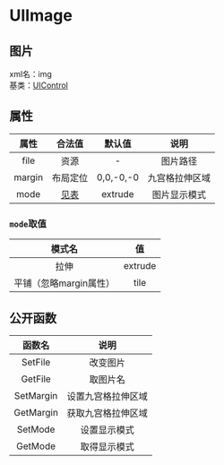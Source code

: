 # UIImage

## 图片

xml名：img  
基类：[UIControl](uicontrol.md)

## 属性

| 属性 | 合法值 | 默认值 | 说明 |
| :---: | :---: | :---: | :---: |
| file | 资源 | - | 图片路径 |
| margin | 布局定位 | 0,0,-0,-0 | 九宫格拉伸区域 |
| mode | [见表](uiimage.md#mode-qu-zhi) | extrude | 图片显示模式 |

### `mode`取值

| 模式名 | 值 |
| :---: | :---: |
| 拉伸 | extrude |
| 平铺（忽略margin属性） | tile |

## 公开函数

| 函数名 | 说明 |
| :---: | :---: |
| SetFile | 改变图片 |
| GetFile | 取图片名 |
| SetMargin | 设置九宫格拉伸区域 |
| GetMargin | 获取九宫格拉伸区域 |
| SetMode | 设置显示模式 |
| GetMode | 取得显示模式 |



